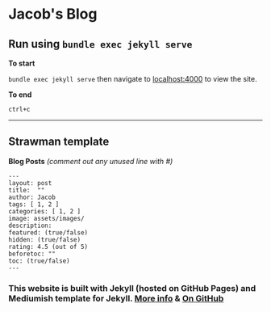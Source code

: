 # Jacob's Blog

## Run using `bundle exec jekyll serve`

**To start**

`bundle exec jekyll serve` then navigate to [localhost:4000](http://localhost:4000) to view the site.

**To end**

`ctrl+c`

---

## Strawman template

**Blog Posts** _(comment out any unused line with #)_

```
---
layout: post
title:  ""
author: Jacob
tags: [ 1, 2 ]
categories: [ 1, 2 ]
image: assets/images/
description:
featured: (true/false)
hidden: (true/false)
rating: 4.5 (out of 5)
beforetoc: ""
toc: (true/false)
---
```
### This website is built with Jekyll (hosted on GitHub Pages) and Mediumish template for Jekyll. [More info](https://bootstrapstarter.com/bootstrap-templates/template-mediumish-bootstrap-jekyll/) & [On GitHub](https://github.com/wowthemesnet/mediumish-theme-jekyll)
